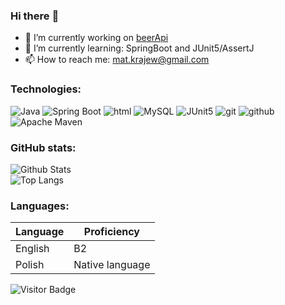 ### Hi there :penguin:
- 🔭 I’m currently working on [beerApi](https://github.com/matsior/beer-api)
- 🌱 I’m currently learning: SpringBoot and JUnit5/AssertJ
- 📫 How to reach me: mat.krajew@gmail.com

### Technologies:
![Java](https://img.shields.io/badge/-java-black?style=flat&logo=java)
![Spring Boot](https://img.shields.io/badge/-Spring%20Boot-black?style=flat&logo=springboot)
![html](https://img.shields.io/badge/-html5-black?style=flat&logo=html5)
![MySQL](https://img.shields.io/badge/-MySql-black?style=flat&logo=mysql&logoColor=white)
![JUnit5](https://img.shields.io/badge/-JUnit5-black?style=flat&logo=junit5)
![git](https://img.shields.io/badge/-git-black?style=flat&logo=git)
![github](https://img.shields.io/badge/-github-black?style=flat&logo=github)
![Apache Maven](https://img.shields.io/badge/-Apache%20Maven-black?style=flat&logo=apachemaven)

### GitHub stats:
![Github Stats](https://github-readme-stats.vercel.app/api?username=matsior&show_icons=true&include_all_commits=true&count_private=true&custom_title=My%20github%20stats)<br/>
![Top Langs](https://github-readme-stats.vercel.app/api/top-langs/?username=matsior)

### Languages:
| Language      | Proficiency            |
| ------------- | -----------------------|
| English       | B2                     |
| Polish        | Native language        |

![Visitor Badge](https://visitor-badge.laobi.icu/badge?page_id=matsior.matsior)
